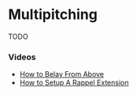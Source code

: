 # Multipitching

TODO

### Videos
* [How to Belay From Above](https://www.youtube.com/watch?v=wor_idcjAic&t=45s)
* [How to Setup A Rappel Extension](https://www.youtube.com/watch?v=jmCNNsjDrVA&t=13s)